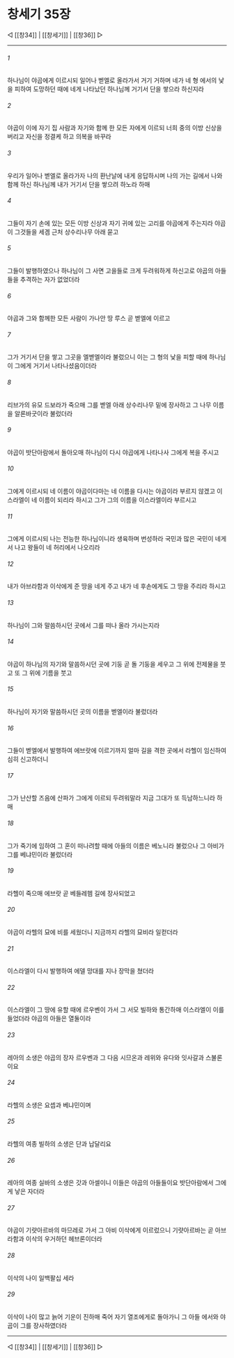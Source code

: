 # 창세기 35장

◁ [[창34]] | [[창세기]] | [[창36]] ▷
***

###### 1
하나님이 야곱에게 이르시되 일어나 벧엘로 올라가서 거기 거하며 네가 네 형 에서의 낯을 피하여 도망하던 때에 네게 나타났던 하나님께 거기서 단을 쌓으라 하신지라

###### 2
야곱이 이에 자기 집 사람과 자기와 함께 한 모든 자에게 이르되 너희 중의 이방 신상을 버리고 자신을 정결케 하고 의복을 바꾸라

###### 3
우리가 일어나 벧엘로 올라가자 나의 환난날에 내게 응답하시며 나의 가는 길에서 나와 함께 하신 하나님께 내가 거기서 단을 쌓으려 하노라 하매

###### 4
그들이 자기 손에 있는 모든 이방 신상과 자기 귀에 있는 고리를 야곱에게 주는지라 야곱이 그것들을 세겜 근처 상수리나무 아래 묻고

###### 5
그들이 발행하였으나 하나님이 그 사면 고을들로 크게 두려워하게 하신고로 야곱의 아들들을 추격하는 자가 없었더라

###### 6
야곱과 그와 함께한 모든 사람이 가나안 땅 루스 곧 벧엘에 이르고

###### 7
그가 거기서 단을 쌓고 그곳을 엘벧엘이라 불렀으니 이는 그 형의 낯을 피할 때에 하나님이 그에게 거기서 나타나셨음이더라

###### 8
리브가의 유모 드보라가 죽으매 그를 벧엘 아래 상수리나무 밑에 장사하고 그 나무 이름을 알론바굿이라 불렀더라

###### 9
야곱이 밧단아람에서 돌아오매 하나님이 다시 야곱에게 나타나사 그에게 복을 주시고

###### 10
그에게 이르시되 네 이름이 야곱이다마는 네 이름을 다시는 야곱이라 부르지 않겠고 이스라엘이 네 이름이 되리라 하시고 그가 그의 이름을 이스라엘이라 부르시고

###### 11
그에게 이르시되 나는 전능한 하나님이니라 생육하며 번성하라 국민과 많은 국민이 네게서 나고 왕들이 네 허리에서 나오리라

###### 12
내가 아브라함과 이삭에게 준 땅을 네게 주고 내가 네 후손에게도 그 땅을 주리라 하시고

###### 13
하나님이 그와 말씀하시던 곳에서 그를 떠나 올라 가시는지라

###### 14
야곱이 하나님의 자기와 말씀하시던 곳에 기둥 곧 돌 기둥을 세우고 그 위에 전제물을 붓고 또 그 위에 기름을 붓고

###### 15
하나님이 자기와 말씀하시던 곳의 이름을 벧엘이라 불렀더라

###### 16
그들이 벧엘에서 발행하여 에브랏에 이르기까지 얼마 길을 격한 곳에서 라헬이 임신하여 심히 신고하더니

###### 17
그가 난산할 즈음에 산파가 그에게 이르되 두려워말라 지금 그대가 또 득남하느니라 하매

###### 18
그가 죽기에 임하여 그 혼이 떠나려할 때에 아들의 이름은 베노니라 불렀으나 그 아비가 그를 베냐민이라 불렀더라

###### 19
라헬이 죽으매 에브랏 곧 베들레헴 길에 장사되었고

###### 20
야곱이 라헬의 묘에 비를 세웠더니 지금까지 라헬의 묘비라 일컫더라

###### 21
이스라엘이 다시 발행하여 에델 망대를 지나 장막을 쳤더라

###### 22
이스라엘이 그 땅에 유할 때에 르우벤이 가서 그 서모 빌하와 통간하매 이스라엘이 이를 들었더라 야곱의 아들은 열둘이라

###### 23
레아의 소생은 야곱의 장자 르우벤과 그 다음 시므온과 레위와 유다와 잇사갈과 스불론이요

###### 24
라헬의 소생은 요셉과 베냐민이며

###### 25
라헬의 여종 빌하의 소생은 단과 납달리요

###### 26
레아의 여종 실바의 소생은 갓과 아셀이니 이들은 야곱의 아들들이요 밧단아람에서 그에게 낳은 자더라

###### 27
야곱이 기럇아르바의 마므레로 가서 그 아비 이삭에게 이르렀으니 기럇아르바는 곧 아브라함과 이삭의 우거하던 헤브론이더라

###### 28
이삭의 나이 일백팔십 세라

###### 29
이삭이 나이 많고 늙어 기운이 진하매 죽어 자기 열조에게로 돌아가니 그 아들 에서와 야곱이 그를 장사하였더라

***
◁ [[창34]] | [[창세기]] | [[창36]] ▷